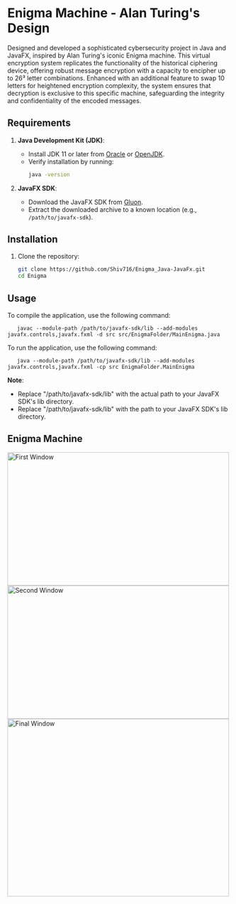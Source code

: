 # Enigma Machine - Alan Turing's Design

Designed and developed a sophisticated cybersecurity project in Java and JavaFX, inspired by Alan Turing's iconic Enigma machine. This virtual encryption system replicates the functionality of the historical ciphering device, offering robust message encryption with a capacity to encipher up to 26³ letter combinations. Enhanced with an additional feature to swap 10 letters for heightened encryption complexity, the system ensures that decryption is exclusive to this specific machine, safeguarding the integrity and confidentiality of the encoded messages.

## Requirements

1. **Java Development Kit (JDK)**:
   - Install JDK 11 or later from [Oracle](https://www.oracle.com/java/technologies/javase-downloads.html) or [OpenJDK](https://openjdk.org/).
   - Verify installation by running:
     ```bash
     java -version
     ```

2. **JavaFX SDK**:
   - Download the JavaFX SDK from [Gluon](https://gluonhq.com/products/javafx/).
   - Extract the downloaded archive to a known location (e.g., `/path/to/javafx-sdk`).

## Installation

1. Clone the repository:
   ```bash
   git clone https://github.com/Shiv716/Enigma_Java-JavaFx.git
   cd Enigma


## Usage

To compile the application, use the following command:
 ```
    javac --module-path /path/to/javafx-sdk/lib --add-modules javafx.controls,javafx.fxml -d src src/EnigmaFolder/MainEnigma.java
 ```
To run the application, use the following command:
 ```
    java --module-path /path/to/javafx-sdk/lib --add-modules javafx.controls,javafx.fxml -cp src EnigmaFolder.MainEnigma
 ```
**Note**:
   - Replace "/path/to/javafx-sdk/lib" with the actual path to your JavaFX SDK's lib directory.
   - Replace "/path/to/javafx-sdk/lib" with the path to your JavaFX SDK's lib directory.

## Enigma Machine

<img src="images/Intro1.png" alt="First Window" width="500" height="300">

<img src="images/Intro2.png" alt="Second Window" width="500" height="300">

<img src="images/EngimaClass.png" alt="Final Window" width="500" height="400">
